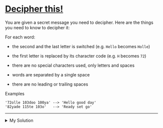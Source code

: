 # [Decipher this!](https://www.codewars.com/kata/581e014b55f2c52bb00000f8)

You are given a secret message you need to decipher. Here are the things you need to know to decipher it:

For each word:

- the second and the last letter is switched (e.g. `Hello` becomes `Holle`)
- the first letter is replaced by its character code (e.g. `H` becomes `72`)

- there are no special characters used, only letters and spaces
- words are separated by a single space
- there are no leading or trailing spaces

Examples

    '72olle 103doo 100ya' --> 'Hello good day'
    '82yade 115te 103o'   --> 'Ready set go'

---

<details><summary>My Solution</summary>

```js
function decipherThis(str) {
  return str
    .split(' ')
    .map(v => {
      v = v.replace(/[0-9]+/g, m => String.fromCharCode(m))
      if (v.length < 3) return v
      else return v.slice(0, 1) + v[v.length - 1] + v.slice(2, -1) + v[1]
    })
    .join(' ')
}
```

</details>
